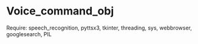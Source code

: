 # Voice_command_obj
Require:
speech_recognition,
pyttsx3,
tkinter,
threading,
sys,
webbrowser,
googlesearch,
PIL
